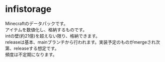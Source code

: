 # infistorage
 Minecraftのデータパックです。  
アイテムを数値化し、格納するものです。  
intの壁(約21億)を超えない限り、格納できます。  
releaseは基本、mainブランチから行われます。実装予定のものがmergeされ次第、releaseする想定です。  
頻度は不定期になります。
